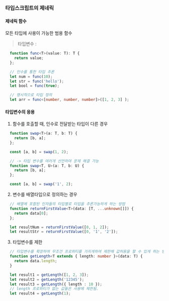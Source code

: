 ### 타입스크립트의 제네릭

#### 제네릭 함수

모든 타입에 사용이 가능한 범용 함수

> 타입변수 : <T>

```typescript
  function func<T>(value: T): T {
    return value;
  };

  // 인수를 통한 타입 추론
  let num = func(10);
  let str = func('hello');
  let bool = func(true);

  // 명시적으로 타입 정의
  let arr = func<[number, number, number]>([1, 2, 3] );
```

#### 타입변수의 응용

1. 함수를 호출할 때, 인수로 전달받는 타입이 다른 경우

```typescript
  function swap<T>(a: T, b: T) {
    return [b, a];
  };

  const [a, b] = swap(1, 2);

  // -> 타입 변수를 여러개 선언하여 문제 해결 가능
  function swap<T, U>(a: T, b: U) {
    return [b, a];
  };

  const [a, b] = swap('1', 2);
```
2. 변수를 배열타입으로 정의하는 경우

```typescript
  // 배열에 포함된 인자들의 타입별로 타입을 추론가능하게 하는 방법
  function returnFirstValue<T>(data: [T, ...unknown[]]) {
    return data[0];
  };

  let resultNum = returnFirstValue([0, 1, 2]);
  let resultStr = returnFirstValue([0, '1', '2']);
```

3. 타입변수를 제한

```typescript
  // 타입변수를 확장하여 무조건 프로퍼티를 가지게하여 제한해 값허용을 할 수 있게 하는 방법
  function getLength<T extends { length: number }>(data: T) {
    return data.length;
  }

  let result1 = getLength([1, 2, 3]);
  let result2 = getLength('12345');
  let result3 = getLength({ length : 10 });
  // length 프로퍼티가 없는 값들은 사용에 제한됨.
  let result4 = getLength(1);
```